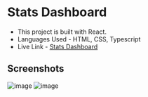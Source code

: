 # Stats Dashboard
- This project is built with React.
- Languages Used - HTML, CSS, Typescript
- Live Link - [Stats Dashboard](https://dev-dynamics.netlify.app/)
## Screenshots
![image](https://github.com/gau-rav-02/stats-dashboard/assets/88581777/694ddf91-3107-430d-927a-e1cd2ee1150f)
![image](https://github.com/gau-rav-02/stats-dashboard/assets/88581777/d96174cb-4a73-4b65-bce4-ba955c2abd9c)


